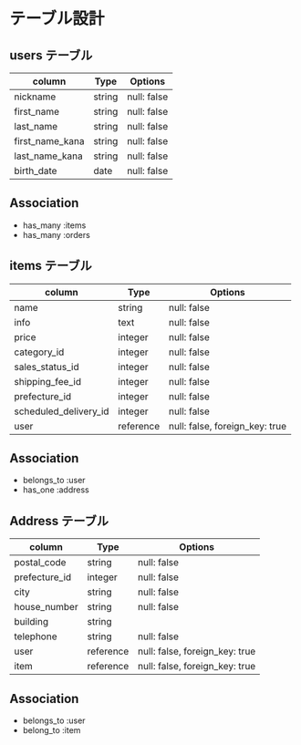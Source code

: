 # テーブル設計

## users テーブル

| column          | Type   | Options     |
| --------------- | ------ | ----------- |
| nickname        | string | null: false |
| first_name      | string | null: false |
| last_name       | string | null: false |
| first_name_kana | string | null: false |
| last_name_kana  | string | null: false |
| birth_date      | date   | null: false |

## Association

- has_many :items
- has_many :orders
<!-- - has_many :comments -->

## items テーブル

| column                | Type       | Options                        |
| --------------------- | ---------- | ------------------------------ |
| name                  | string     | null: false                    |
| info                  | text       | null: false                    |
| price                 | integer    | null: false                    |
| category_id           | integer    | null: false                    |
| sales_status_id       | integer    | null: false                    |
| shipping_fee_id       | integer    | null: false                    |
| prefecture_id         | integer    | null: false                    |
| scheduled_delivery_id | integer    | null: false                    |
| user                  | reference  | null: false, foreign_key: true |

## Association

- belongs_to :user
- has_one :address
<!-- - has_many :comments -->

## Address テーブル

| column          | Type      | Options                        |
| --------------- | --------- | ------------------------------ |
| postal_code     | string    | null: false                    |
| prefecture_id   | integer   | null: false                    |
| city            | string    | null: false                    |
| house_number    | string    | null: false                    |
| building        | string    |                                |
| telephone       | string    | null: false                    |
| user            | reference | null: false, foreign_key: true |
| item            | reference | null: false, foreign_key: true |

## Association

- belongs_to :user
- belong_to :item

<!-- ## Comments テーブル

| Column  | type      | Options                        |
| ------- | --------- | ------------------------------ |
| comment | text      | null: false                    |
| user_id | reference | null: false, foreign_key: true |
| item_id | reference | null: false, foreign_key: true |

## Association

- belongs_to :user
- belongs_to :item -->